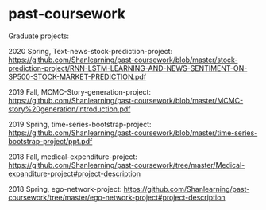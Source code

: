 # past-coursework
Graduate projects:

2020 Spring, Text-news-stock-prediction-project: https://github.com/Shanlearning/past-coursework/blob/master/stock-prediction-project/RNN-LSTM-LEARNING-AND-NEWS-SENTIMENT-ON-SP500-STOCK-MARKET-PREDICTION.pdf

2019 Fall, MCMC-Story-generation-project: https://github.com/Shanlearning/past-coursework/blob/master/MCMC-story%20generation/introduction.pdf

2019 Spring, time-series-bootstrap-project: https://github.com/Shanlearning/past-coursework/blob/master/time-series-bootstrap-project/ppt.pdf

2018 Fall, medical-expenditure-project: https://github.com/Shanlearning/past-coursework/tree/master/Medical-expanditure-project#project-description

2018 Spring, ego-network-project: https://github.com/Shanlearning/past-coursework/tree/master/ego-network-project#project-description



